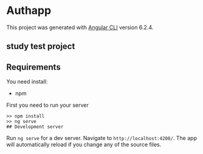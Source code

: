 # Authapp

This project was generated with [Angular CLI](https://github.com/angular/angular-cli) version 6.2.4.

## study test project

## Requirements
You need install: 
- npm

First you need to run your server
```
>> npm install 
>> ng serve
## Development server
```

Run `ng serve` for a dev server. Navigate to `http://localhost:4200/`. The app will automatically reload if you change any of the source files.